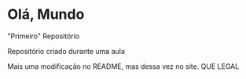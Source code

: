 # Olá, Mundo
"Primeiro" Repositório 

Repositório criado durante uma aula

Mais uma modificação no README, mas dessa vez no site. QUE LEGAL
